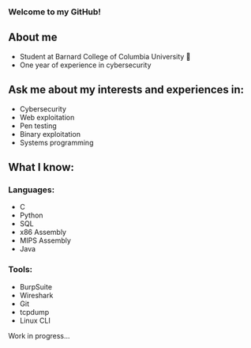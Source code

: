 ### Welcome to my GitHub! 

## About me
- Student at Barnard College of Columbia University 🌆
- One year of experience in cybersecurity

## Ask me about my interests and experiences in:
- Cybersecurity
- Web exploitation
- Pen testing
- Binary exploitation
- Systems programming

## What I know:
### Languages:
- C
- Python
- SQL
- x86 Assembly
- MIPS Assembly
- Java
### Tools:
- BurpSuite
- Wireshark
- Git
- tcpdump
- Linux CLI

Work in progress...






<!--
**mmstoic/mmstoic** is a ✨ _special_ ✨ repository because its `README.md` (this file) appears on your GitHub profile.

Here are some ideas to get you started:

- 🔭 I’m currently working on ...
- 🌱 I’m currently learning ...
- 👯 I’m looking to collaborate on ...
- 🤔 I’m looking for help with ...
- 💬 Ask me about ...
- 📫 How to reach me: ...
- 😄 Pronouns: ...
- ⚡ Fun fact: ...
-->
